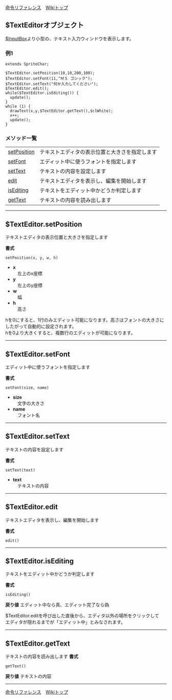 
[命令リファレンス](./reference)&emsp;[Wikiトップ](./)

<title>命令リファレンス - $TextEditor</title>

## $TextEditorオブジェクト

[$InputBox](./rf-inputbox)より小型の、テキスト入力ウィンドウを表示します。

### 例1

```
extends SpriteChar;

$TextEditor.setPosition(10,10,200,100);
$TextEditor.setFont(11,"ＭＳ ゴシック");
$TextEditor.setText("何か入力してください");
$TextEditor.edit();
while($TextEditor.isEditing()) {
  update();
}
while (1) {
  drawText(x,y,$TextEditor.getText(),$clWhite);
  x++;
  update();
}
```

### メソッド一覧
|||
|-|-|
|[setPosition](#texteditorsetposition)|テキストエディタの表示位置と大きさを指定します|
|[setFont](#texteditorsetfont)|エディット中に使うフォントを指定します|
|[setText](#texteditorsettext)|テキストの内容を設定します|
|[edit](#texteditoredit)|テキストエディタを表示し、編集を開始します|
|[isEditing](#texteditorisediting)|テキストをエディット中かどうか判定します|
|[getText](#texteditorgettext)|テキストの内容を読み出します|


***

## $TextEditor.setPosition

テキストエディタの表示位置と大きさを指定します

**書式**
```
setPosition(x, y, w, h)
```

- **x**  
&emsp;左上のx座標
- **y**  
&emsp;左上のy座標
- **w**  
&emsp;幅
- **h**  
&emsp;高さ

hを0にすると、1行のみエディット可能になります。高さはフォントの大きさにしたがって自動的に設定されます。  
hを0より大きくすると、複数行のエディットが可能になります。

***

## $TextEditor.setFont
エディット中に使うフォントを指定します

**書式**
```
setFont(size, name)
```
- **size**  
&emsp;文字の大きさ
- **name**  
&emsp;フォント名

***

## $TextEditor.setText
テキストの内容を設定します

**書式**
```
setText(text)
```
- **text**  
&emsp;テキストの内容

***

## $TextEditor.edit
テキストエディタを表示し、編集を開始します

**書式**
```
edit()
```

***

## $TextEditor.isEditing
テキストをエディット中かどうか判定します

**書式**
```
isEditing()
```

**戻り値**
エディット中なら真、エディット完了なら偽

$TextEditor.editを呼び出した直後から、エディタ以外の場所をクリックして  
エディタが隠れるまでが「エディット中」とみなされます。

***

## $TextEditor.getText
テキストの内容を読み出します
**書式**
```
getText()
```

**戻り値**
テキストの内容

***

[命令リファレンス](./reference)&emsp;[Wikiトップ](./)

